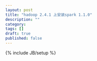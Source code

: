```yaml
---
layout: post
title: "hadoop 2.4.1 上安装spark 1.1.0"
description: ""
category: 
tags: []
draft: true
published: false
---
```

{% include JB/setup %}
